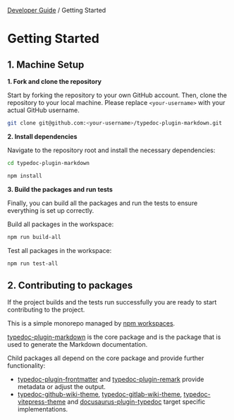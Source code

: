 [Developer Guide](../README.md) / Getting Started

# Getting Started

## 1. Machine Setup

**1. Fork and clone the repository**

Start by forking the repository to your own GitHub account. Then, clone the repository to your local machine. Please replace `<your-username>` with your actual GitHub username.

```bash
git clone git@github.com:<your-username>/typedoc-plugin-markdown.git
```

**2. Install dependencies**

Navigate to the repository root and install the necessary dependencies:

```bash
cd typedoc-plugin-markdown

npm install
```

**3. Build the packages and run tests**

Finally, you can build all the packages and run the tests to ensure everything is set up correctly.

Build all packages in the workspace:

```bash
npm run build-all
```

Test all packages in the workspace:

```bash
npm run test-all
```

## 2. Contributing to packages

If the project builds and the tests run successfully you are ready to start contributing to the project.

This is a simple monorepo managed by [npm workspaces](https://docs.npmjs.com/cli/v7/using-npm/workspaces).

[typedoc-plugin-markdown](../typedoc-plugin-markdown/README.md) is the core package and is the package that is used to generate the Markdown documentation.

Child packages all depend on the core package and provide further functionality:

- [typedoc-plugin-frontmatter](../typedoc-plugin-frontmatter/README.md) and [typedoc-plugin-remark](../typedoc-plugin-remark/README.md) provide metadata or adjust the output.
- [typedoc-github-wiki-theme](../typedoc-github-wiki-theme/README.md), [typedoc-gitlab-wiki-theme](../typedoc-gitlab-wiki-theme/README.md),
  [typedoc-vitepress-theme](../typedoc-vitepress-theme/README.md) and [docusaurus-plugin-typedoc](../docusaurus-plugin-typedoc/README.md) target specific implementations.
